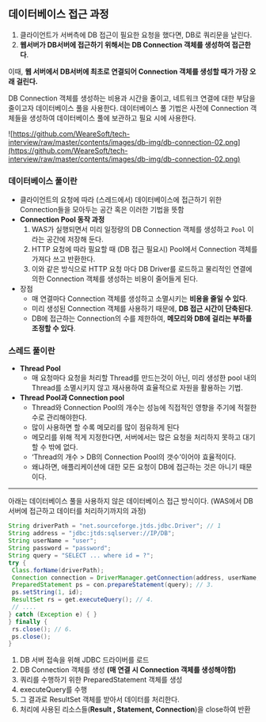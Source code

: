 ## 데이터베이스 접근 과정

1. 클라이언트가 서버측에 DB 접근이 필요한 요청을 했다면, DB로 쿼리문을 날린다.
2. **웹서버가 DB서버에 접근하기 위해서는 DB Connection 객체를 생성하여 접근한다**.

이때, **웹 서버에서 DB서버에 최초로 연결되어 Connection 객체를 생성할 때가 가장 오래 걸린다.**

DB Connection 객체를 생성하는 비용과 시간을 줄이고, 네트워크 연결에 대한 부담을 줄이고자 데이터베이스 풀을 사용한다. 데이터베이스 풀 기법은 사전에 Connection 객체들을 생성하여 데이터베이스 풀에 보관하고 필요 시에 사용한다.

![https://github.com/WeareSoft/tech-interview/raw/master/contents/images/db-img/db-connection-02.png](https://github.com/WeareSoft/tech-interview/raw/master/contents/images/db-img/db-connection-02.png)

### 데이터베이스 풀이란

- 클라이언트의 요청에 따라 (스레드에서) 데이터베이스에 접근하기 위한 Connection들을 모아두는 공간 혹은 이러한 기법을 뜻함
- **Connection Pool 동작 과정**
    1. WAS가 실행되면서 미리 일정량의 DB Connection 객체를 생성하고 `Pool` 이라는 공간에 저장해 둔다.
    2. HTTP 요청에 따라 필요할 때 (DB 접근 필요시) Pool에서 Connection 객체를 가져다 쓰고 반환한다.
    3. 이와 같은 방식으로 HTTP 요청 마다 DB Driver를 로드하고 물리적인 연결에 의한 Connection 객체를 생성하는 비용이 줄어들게 된다.
- 장점
    - 매 연결마다 Connection 객체를 생성하고 소멸시키는 **비용을 줄일 수 있다**.
    - 미리 생성된 Connection 객체를 사용하기 때문에, **DB 접근 시간이 단축된다**.
    - DB에 접근하는 Connection의 수를 제한하여, **메모리와 DB에 걸리는 부하를 조정할 수 있다**.

### 스레드 풀이란

- **Thread Pool**
    - 매 요청마다 요청을 처리할 Thread를 만드는것이 아닌, 미리 생성한 pool 내의 Thread를 소멸시키지 않고 재사용하여 효율적으로 자원을 활용하는 기법.
- **Thread Pool과 Connection pool**
    - Thread와 Connection Pool의 개수는 성능에 직접적인 영향을 주기에 적절한 수로 관리해야한다.
    - 많이 사용하면 할 수록 메모리를 많이 점유하게 된다
    - 메모리를 위해 적게 지정한다면, 서버에서는 많은 요청을 처리하지 못하고 대기 할 수 밖에 없다.
    - ‘Thread의 개수 > DB의 Connection Pool의 갯수’이어야 효율적이다.
    - 왜냐하면, 애플리케이션에 대한 모든 요청이 DB에 접근하는 것은 아니기 때문이다.

---
아래는 데이터베이스 풀을 사용하지 않은 데이터베이스 접근 방식이다. (WAS에서 DB 서버에 접근하고 데이터를 처리하기까지의 과정)

```java
String driverPath = "net.sourceforge.jtds.jdbc.Driver"; // 1
String address = "jdbc:jtds:sqlserver://IP/DB";
String userName = "user";
String password = "password";
String query = "SELECT ... where id = ?";
try {
 Class.forName(driverPath);
 Connection connection = DriverManager.getConnection(address, userName, password); // 2.
 PreparedStatement ps = con.prepareStatement(query); // 3.
 ps.setString(1, id);
 ResultSet rs = get.executeQuery(); // 4.
 // ....
} catch (Exception e) { }
} finally {
 rs.close(); // 6.
 ps.close(); 
}
```

1. DB 서버 접속을 위해 JDBC 드라이버를 로드
2. DB Connection 객체를 생성 **(매 연결 시 Connection 객체를 생성해야함)**
3. 쿼리를 수행하기 위한 PreparedStatement 객체를 생성
4. executeQuery를 수행
5. 그 결과로 ResultSet 객체를 받아서 데이터를 처리한다.
6. 처리에 사용된 리소스들(**Result , Statement, Connection**)을 close하여 반환
